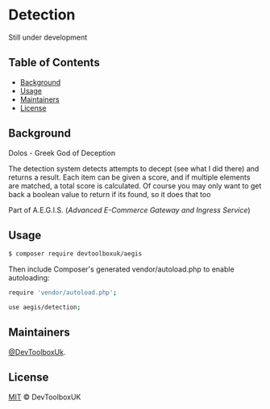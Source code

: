 # Detection

Still under development

## Table of Contents

- [Background](#Background)
- [Usage](#Usage)
- [Maintainers](#Maintainers)
- [License](#License)

## Background

Dolos - Greek God of Deception

The detection system detects attempts to decept (see what I did there) and returns a result. Each item can be given a score, and if multiple elements are matched, a total score is calculated. Of course you may only want to get back a boolean value to return if its found, so it does that too

Part of A.E.G.I.S. (_Advanced E-Commerce Gateway and Ingress Service_)


## Usage

```sh
$ composer require devtoolboxuk/aegis
```

Then include Composer's generated vendor/autoload.php to enable autoloading:

```sh
require 'vendor/autoload.php';
```

```sh
use aegis/detection;

```


## Maintainers

[@DevToolboxUk](https://github.com/DevToolBoxUk).


## License

[MIT](LICENSE) © DevToolboxUK